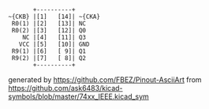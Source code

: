 

	       +----------+
	~{CKB} |[1]   [14]| ~{CKA}
	 R0(1) |[2]   [13]| NC
	 R0(2) |[3]   [12]| Q0
	    NC |[4]   [11]| Q3
	   VCC |[5]   [10]| GND
	 R9(1) |[6]   [ 9]| Q1
	 R9(2) |[7]   [ 8]| Q2
	       +----------+


generated by https://github.com/FBEZ/Pinout-AsciiArt from https://github.com/ask6483/kicad-symbols/blob/master/74xx_IEEE.kicad_sym
